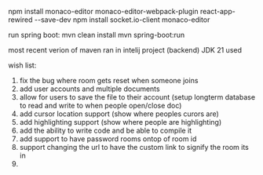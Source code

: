 npm install monaco-editor monaco-editor-webpack-plugin react-app-rewired --save-dev
npm install socket.io-client monaco-editor


run spring boot:
mvn clean install
mvn spring-boot:run


most recent verion of maven 
ran in intelij project (backend)
JDK 21 used





wish list:
1. fix the bug where room gets reset when someone joins
2. add user accounts and multiple documents
3. allow for users to save the file to their account (setup longterm database to read and write to when people open/close doc)
5. add cursor location support (show where peoples curors are)
6. add highlighting support (show where people are highlighting)
7. add the ability to write code and be able to compile it
8. add support to have password rooms ontop of room id
9. support changing the url to have the custom link to signify the room its in
10. 
